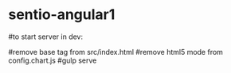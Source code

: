 # sentio-angular1

#to start server in dev:

#remove base tag from src/index.html
#remove html5 mode from config.chart.js
#gulp serve 